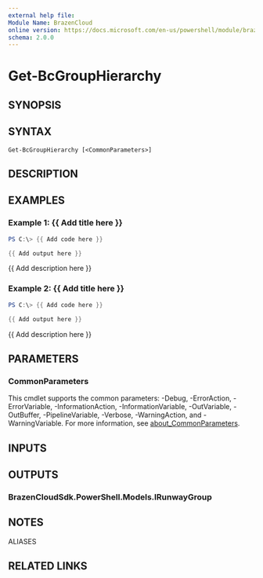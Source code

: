 ```yaml
---
external help file:
Module Name: BrazenCloud
online version: https://docs.microsoft.com/en-us/powershell/module/brazencloud/get-bcgrouphierarchy
schema: 2.0.0
---
```


# Get-BcGroupHierarchy

## SYNOPSIS


## SYNTAX

```
Get-BcGroupHierarchy [<CommonParameters>]
```

## DESCRIPTION


## EXAMPLES

### Example 1: {{ Add title here }}
```powershell
PS C:\> {{ Add code here }}

{{ Add output here }}
```

{{ Add description here }}

### Example 2: {{ Add title here }}
```powershell
PS C:\> {{ Add code here }}

{{ Add output here }}
```

{{ Add description here }}

## PARAMETERS

### CommonParameters
This cmdlet supports the common parameters: -Debug, -ErrorAction, -ErrorVariable, -InformationAction, -InformationVariable, -OutVariable, -OutBuffer, -PipelineVariable, -Verbose, -WarningAction, and -WarningVariable. For more information, see [about_CommonParameters](http://go.microsoft.com/fwlink/?LinkID=113216).

## INPUTS

## OUTPUTS

### BrazenCloudSdk.PowerShell.Models.IRunwayGroup

## NOTES

ALIASES

## RELATED LINKS

